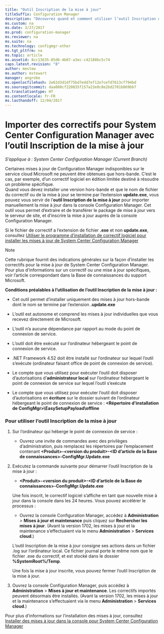 ```yaml
---
title: "Outil Inscription de la mise à jour"
titleSuffix: Configuration Manager
description: "Découvrez quand et comment utiliser l’outil Inscription de la mise à jour pour importer manuellement une mise à jour dans la console Configuration Manager."
ms.custom: na
ms.date: 3/27/2017
ms.prod: configuration-manager
ms.reviewer: na
ms.suite: na
ms.technology: configmgr-other
ms.tgt_pltfrm: na
ms.topic: article
ms.assetid: 8cc13635-85d6-4b07-a3ec-c42188bc5c74
caps.latest.revision: "8"
author: mestew
ms.author: mstewart
manager: angrobe
ms.openlocfilehash: 2e62d3d1df75bd7edd7ef12e7cefd7613cf794bd
ms.sourcegitcommit: daa080cf220835f157a23e8c8e2bd2781b869bb7
ms.translationtype: HT
ms.contentlocale: fr-FR
ms.lasthandoff: 12/04/2017
---
```

# <a name="use-the-update-registration-tool-to-import-hotfixes-to-system-center-configuration-manager"></a>Importer des correctifs pour System Center Configuration Manager avec l’outil Inscription de la mise à jour

*S’applique à : System Center Configuration Manager (Current Branch)*

Certaines mises à jour de Configuration Manager indisponibles sur le service cloud Microsoft ne peuvent être obtenues que hors-bande. C’est le cas, par exemple, d’un correctif logiciel en édition limitée destiné à résoudre un problème spécifique.   
Quand vous devez installer une version hors-bande et que le nom de fichier du correctif ou de la mise à jour se termine par l’extension **update.exe**, vous pouvez vous servir de l’**outil Inscription de la mise à jour** pour importer manuellement la mise à jour dans la console Configuration Manager. Cet outil vous permet d’extraire et de transférer le package de mise à jour vers le serveur de site, et d’inscrire la mise à jour auprès de la console Configuration Manager.  

 Si le fichier de correctif a l’extension de fichier **.exe** et non **update.exe**, consultez [Utiliser le programme d’installation de correctif logiciel pour installer les mises à jour de System Center Configuration Manager](../../../core/servers/manage/use-the-hotfix-installer-to-install-updates.md)  

> [!NOTE]  
>  Cette rubrique fournit des indications générales sur la façon d’installer les correctifs pour la mise à jour de System Center Configuration Manager. Pour plus d’informations sur un correctif ou une mise à jour spécifiques, voir l’article correspondant dans la Base de connaissances du support Microsoft.  

 **Conditions préalables à l’utilisation de l’outil Inscription de la mise à jour :**  

-   Cet outil permet d’installer uniquement des mises à jour hors-bande dont le nom se termine par l’extension **.update.exe**  

-   L’outil est autonome et comprend les mises à jour individuelles que vous recevez directement de Microsoft.  

-   L’outil n’a aucune dépendance par rapport au mode du point de connexion de service.  

-   L’outil doit être exécuté sur l’ordinateur hébergeant le point de connexion de service.  

-   .NET Framework 4.52 doit être installé sur l’ordinateur sur lequel l’outil s’exécute (ordinateur faisant office de point de connexion de service).  

-   Le compte que vous utilisez pour exécuter l’outil doit disposer d’autorisations d’**administrateur local** sur l’ordinateur hébergeant le point de connexion de service sur lequel l’outil s’exécute  

-   Le compte que vous utilisez pour exécuter l’outil doit disposer d’autorisations en **écriture** sur le dossier suivant de l’ordinateur hébergeant le point de connexion de service : **&lt;Répertoire d’installation de ConfigMgr\>\EasySetupPayload\offline**  

### <a name="to-use-the-update-registration-tool"></a>Pour utiliser l’outil Inscription de la mise à jour  

1.  Sur l’ordinateur qui héberge le point de connexion de service :  

    -   Ouvrez une invite de commandes avec des privilèges d’administration, puis remplacez les répertoires par l’emplacement contenant **&lt;Produit\>-&lt;version du produit\>-&lt;ID d’article de la Base de connaissances\>-ConfigMgr.Update.exe**  

2.  Exécutez la commande suivante pour démarrer l’outil Inscription de la mise à jour :  

    -   **&lt;Produit\>-&lt;version du produit\>-&lt;ID d’article de la Base de connaissances\>-ConfigMgr.Update.exe**  

    Une fois inscrit, le correctif logiciel s’affiche en tant que nouvelle mise à jour dans la console dans les 24 heures.  Vous pouvez accélérer le processus :

    - Ouvrez la console Configuration Manager, accédez à **Administration** > **Mises à jour et maintenance** puis cliquez sur **Rechercher les mises à jour**. (Avant la version 1702, les mises à jour et la maintenance s’effectuaient via le menu **Administration** > **Services cloud**.) 

    L’outil Inscription de la mise à jour consigne ses actions dans un fichier .log sur l’ordinateur local. Ce fichier journal porte le même nom que le fichier .exe du correctif, et est stocké dans le dossier **%SystemRoot%/Temp**.  

     Une fois la mise à jour inscrite, vous pouvez fermer l’outil Inscription de la mise à jour.  

3.  Ouvrez la console Configuration Manager, puis accédez à **Administration** > **Mises à jour et maintenance**. Les correctifs importés peuvent désormais être installés. (Avant la version 1702, les mises à jour et la maintenance s’effectuaient via le menu **Administration** > **Services cloud**.)

 Pour plus d’informations sur l’installation des mises à jour, consultez [Installer des mises à jour dans la console pour System Center Configuration Manager](../../../core/servers/manage/install-in-console-updates.md)  
